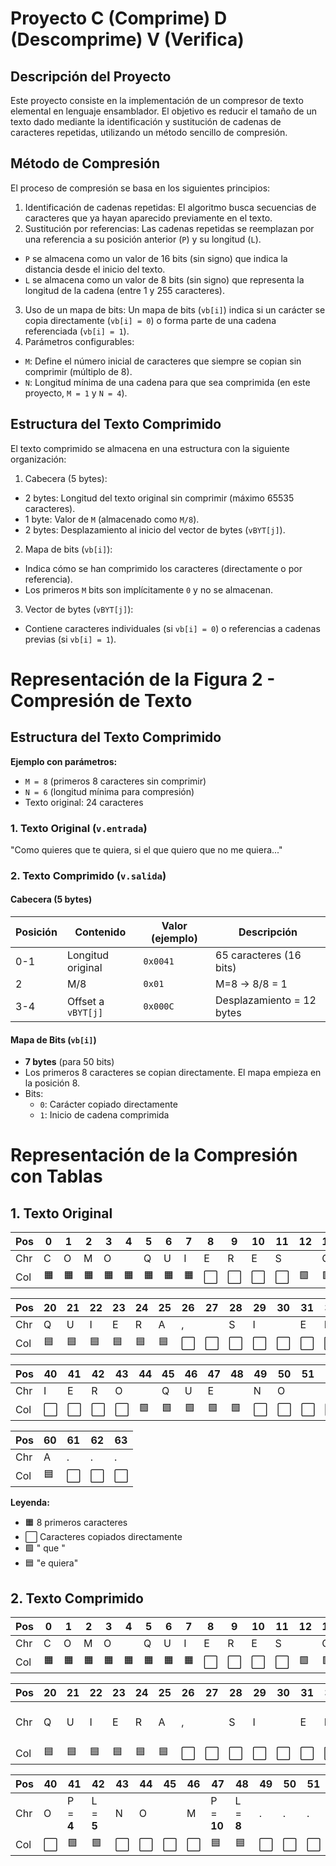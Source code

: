 # Proyecto C (Comprime) D (Descomprime) V (Verifica)
## Descripción del Proyecto
Este proyecto consiste en la implementación de un compresor de texto elemental en lenguaje ensamblador. El objetivo es reducir el tamaño de un texto dado mediante la identificación y sustitución de cadenas de caracteres repetidas, utilizando un método sencillo de compresión.

## Método de Compresión
El proceso de compresión se basa en los siguientes principios:
1. Identificación de cadenas repetidas: El algoritmo busca secuencias de caracteres que ya hayan aparecido previamente en el texto.
2. Sustitución por referencias: Las cadenas repetidas se reemplazan por una referencia a su posición anterior (`P`) y su longitud (`L`).
- `P` se almacena como un valor de 16 bits (sin signo) que indica la distancia desde el inicio del texto.
- `L` se almacena como un valor de 8 bits (sin signo) que representa la longitud de la cadena (entre 1 y 255 caracteres).
3. Uso de un mapa de bits: Un mapa de bits (`vb[i]`) indica si un carácter se copia directamente (`vb[i] = 0`) o forma parte de una cadena referenciada (`vb[i] = 1`).
4. Parámetros configurables:
- `M`: Define el número inicial de caracteres que siempre se copian sin comprimir (múltiplo de 8).
- `N`: Longitud mínima de una cadena para que sea comprimida (en este proyecto, `M = 1` y `N = 4`).
## Estructura del Texto Comprimido
El texto comprimido se almacena en una estructura con la siguiente organización:
1. Cabecera (5 bytes):
- 2 bytes: Longitud del texto original sin comprimir (máximo 65535 caracteres).
- 1 byte: Valor de `M` (almacenado como `M/8`).
- 2 bytes: Desplazamiento al inicio del vector de bytes (`vBYT[j]`).
2. Mapa de bits (`vb[i]`):
- Indica cómo se han comprimido los caracteres (directamente o por referencia).
- Los primeros `M` bits son implícitamente `0` y no se almacenan.
3. Vector de bytes (`vBYT[j]`):
- Contiene caracteres individuales (si `vb[i] = 0`) o referencias a cadenas previas (si `vb[i] = 1`).

# Representación de la Figura 2 - Compresión de Texto

## Estructura del Texto Comprimido
**Ejemplo con parámetros:**
- `M = 8` (primeros 8 caracteres sin comprimir)
- `N = 6` (longitud mínima para compresión)
- Texto original: 24 caracteres

### 1. Texto Original (`v.entrada`)
"Como quieres que te quiera, si el que quiero que no me quiera..."
### 2. Texto Comprimido (`v.salida`)

#### Cabecera (5 bytes)
| Posición | Contenido          | Valor (ejemplo) | Descripción                     |
|----------|--------------------|-----------------|---------------------------------|
| 0-1      | Longitud original  | `0x0041`        | 65 caracteres (16 bits)         |
| 2        | M/8                | `0x01`          | M=8 → 8/8 = 1                   |
| 3-4      | Offset a `vBYT[j]`  | `0x000C`        | Desplazamiento = 12 bytes       |

#### Mapa de Bits (`vb[i]`)
- **7 bytes** (para 50 bits)
- Los primeros 8 caracteres se copian directamente. El mapa empieza en la posición 8.
- Bits:
  - `0`: Carácter copiado directamente
  - `1`: Inicio de cadena comprimida


# Representación de la Compresión con Tablas

## 1. Texto Original 
| Pos | 0 | 1 | 2 | 3 | 4 | 5 | 6 | 7 | 8 | 9 | 10| 11| 12| 13| 14| 15| 16| 17| 18| 19|
|-----|---|---|---|---|---|---|---|---|---|---|---|----|----|----|----|----|----|----|----|----|
| Chr| C | O | M | O |   | Q | U | I | E | R | E | S |   | Q | U | E |   | T | E |   |
| Col| 🟧 | 🟧 | 🟧 | 🟧 | 🟧 | 🟧 | 🟧 | 🟧 | ⬜️ | ⬜️ | ⬜️ | ⬜️ | 🟩 | 🟩 | 🟩 | 🟩 | 🟩 | ⬜️ | 🟦 | 🟦 |

| Pos | 20| 21| 22| 23| 24| 25| 26| 27| 28| 29| 30| 31| 32| 33| 34| 35| 36| 37| 38| 39|
|-----|----|----|----|----|----|----|----|----|----|----|----|----|----|----|----|----|----|----|----|----|
| Chr| Q | U | I | E | R | A | , |   | S | I |   | E | L |   | Q | U | E |   | Q | U |
| Col| 🟦 | 🟦 | 🟦 | 🟦 | 🟦 | 🟦 | ⬜️ | ⬜️ | ⬜️ | ⬜️ | ⬜️ | ⬜️ | ⬜️ | 🟩 | 🟩 | 🟩 | 🟩 | 🟩 | ⬜️ | ⬜️ |

| Pos | 40| 41| 42| 43| 44| 45| 46| 47| 48| 49| 50| 51| 52| 53| 54| 55| 56| 57| 58| 59|
|-----|----|----|----|----|----|----|----|----|----|----|----|----|----|----|----|----|----|----|----|----|
| Chr| I | E | R | O |   | Q | U | E |   | N | O |   | M | E |    | Q | U | I | E | R |
| Col| ⬜️ | ⬜️ | ⬜️ | ⬜️ | 🟩 | 🟩 | 🟩 | 🟩 | 🟩 | ⬜️ | ⬜️ | ⬜️ | ⬜️ | 🟦 | 🟦 | 🟦 | 🟦 | 🟦 | 🟦 | 🟦 |

| Pos | 60| 61| 62| 63|
|-----|----|----|----|----|
| Chr| A | . | . | . |
| Col| 🟦 | ⬜️ | ⬜️ | ⬜️ |

**Leyenda:**
- 🟧 8 primeros caracteres
- ⬜️ Caracteres copiados directamente
- 🟩 " que " 
- 🟦 "e quiera"

## 2. Texto Comprimido
| Pos | 0 | 1 | 2 | 3 | 4 | 5 | 6 | 7 | 8 | 9 | 10| 11| 12| 13| 14| 15| 16| 17| 18| 19|
|-----|---|---|---|---|---|---|---|---|---|---|---|----|----|----|----|----|----|----|----|----|
| Chr| C | O | M | O |   | Q | U | I | E | R | E | S |   | Q | U | E |   | T | E |   |
| Col| 🟧 | 🟧 | 🟧 | 🟧 | 🟧 | 🟧 | 🟧 | 🟧 | ⬜️ | ⬜️ | ⬜️ | ⬜️ | 🟩 | 🟩 | 🟩 | 🟩 | 🟩 | ⬜️ | 🟦 | 🟦 |

| Pos | 20| 21| 22| 23| 24| 25| 26| 27| 28| 29| 30| 31| 32| 33| 34| 35| 36| 37| 38| 39|
|-----|----|----|----|----|----|----|----|----|----|----|----|----|----|----|----|----|----|----|----|----|
| Chr| Q | U | I | E | R | A | , |   | S | I |   | E | L | P = **4**  | L = **5** | Q | U | I | E | R |
| Col| 🟦 | 🟦 | 🟦 | 🟦 | 🟦 | 🟦 | ⬜️ | ⬜️ | ⬜️ | ⬜️ | ⬜️ | ⬜️ | ⬜️ | 🟩 | 🟩 | ⬜️ | ⬜️ | ⬜️ | ⬜️ | ⬜️ |

| Pos | 40| 41| 42| 43| 44| 45| 46| 47| 48| 49| 50| 51|
|-----|----|----|----|----|----|----|----|----|----|----|----|----|
| Chr| O | P = **4** | L = **5** | N | O |   | M | P = **10** | L = **8** | . | . | . |
| Col| ⬜️ | 🟩 | 🟩 | ⬜️ | ⬜️ | ⬜️ | ⬜️ | 🟦 | 🟦 | ⬜️ | ⬜️ | ⬜️ |
